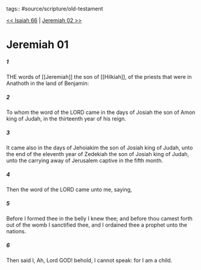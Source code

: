 tags:: #source/scripture/old-testament

[<< Isaiah 66](old-testament/23_Isaiah/Isaiah_66.md) | [Jeremiah 02 >>](old-testament/24_Jeremiah/Jeremiah_02.md)

# Jeremiah 01

##### 1

THE words of [[Jeremiah]] the son of [[Hilkiah]], of the priests that were in Anathoth in the land of Benjamin:

##### 2

To whom the word of the LORD came in the days of Josiah the son of Amon king of Judah, in the thirteenth year of his reign.

##### 3

It came also in the days of Jehoiakim the son of Josiah king of Judah, unto the end of the eleventh year of Zedekiah the son of Josiah king of Judah, unto the carrying away of Jerusalem captive in the fifth month.

##### 4

Then the word of the LORD came unto me, saying,

##### 5

Before I formed thee in the belly I knew thee; and before thou camest forth out of the womb I sanctified thee, and I ordained thee a prophet unto the nations.

##### 6

Then said I, Ah, Lord GOD! behold, I cannot speak: for I am a child.

##### 7

¶ But the LORD said unto me, Say not, I am a child: for thou shalt go to all that I shall send thee, and whatsoever I command thee thou shalt speak.

##### 8

Be not afraid of their faces: for I am with thee to deliver thee, saith the LORD.

##### 9

Then the LORD put forth his hand, and touched my mouth. And the LORD said unto me, Behold, I have put my words in thy mouth.

##### 10

See, I have this day set thee over the nations and over the kingdoms, to root out, and to pull down, and to destroy, and to throw down, to build, and to plant.

##### 11

¶ Moreover the word of the LORD came unto me, saying, Jeremiah, what seest thou? And I said, I see a rod of an almond tree.

##### 12

Then said the LORD unto me, Thou hast well seen: for I will hasten my word to perform it.

##### 13

And the word of the LORD came unto me the second time, saying, What seest thou? And I said, I see a seething pot; and the face thereof is toward the north.

##### 14

Then the LORD said unto me, Out of the north an evil shall break forth upon all the inhabitants of the land.

##### 15

For, lo, I will call all the families of the kingdoms of the north, saith the LORD; and they shall come, and they shall set every one his throne at the entering of the gates of Jerusalem, and against all the walls thereof round about, and against all the cities of Judah.

##### 16

And I will utter my judgments against them touching all their wickedness, who have forsaken me, and have burned incense unto other gods, and worshipped the works of their own hands.

##### 17

¶ Thou therefore gird up thy loins, and arise, and speak unto them all that I command thee: be not dismayed at their faces, lest I confound thee before them.

##### 18

For, behold, I have made thee this day a defenced city, and an iron pillar, and brasen walls against the whole land, against the kings of Judah, against the princes thereof, against the priests thereof, and against the people of the land.

##### 19

And they shall fight against thee; but they shall not prevail against thee; for I am with thee, saith the LORD, to deliver thee.

